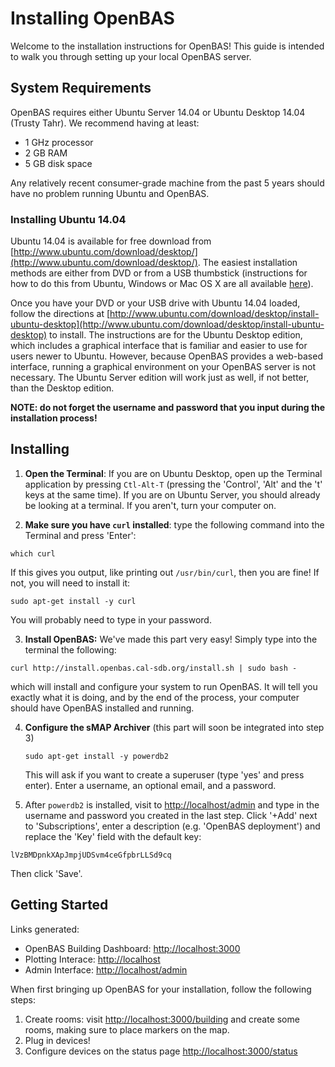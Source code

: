 Installing OpenBAS
===============

Welcome to the installation instructions for OpenBAS! This guide is intended to
walk you through setting up your local OpenBAS server.

## System Requirements

OpenBAS requires either Ubuntu Server 14.04 or Ubuntu Desktop 14.04 (Trusty Tahr). We recommend having at least:

* 1 GHz processor
* 2 GB RAM
* 5 GB disk space

Any relatively recent consumer-grade machine from the past 5 years should have no problem running Ubuntu and OpenBAS.

### Installing Ubuntu 14.04

Ubuntu 14.04 is available for free download from
[http://www.ubuntu.com/download/desktop/](http://www.ubuntu.com/download/desktop/).
The easiest installation methods are either from DVD or from a USB thumbstick
(instructions for how to do this from Ubuntu, Windows or Mac OS X are all
available [here](http://www.ubuntu.com/download/desktop/)).

Once you have your DVD or your USB drive with Ubuntu 14.04 loaded, follow the
directions at
[http://www.ubuntu.com/download/desktop/install-ubuntu-desktop](http://www.ubuntu.com/download/desktop/install-ubuntu-desktop)
to install. The instructions are for the Ubuntu Desktop edition, which includes
a graphical interface that is familiar and easier to use for users newer to
Ubuntu. However, because OpenBAS provides a web-based interface, running a
graphical environment on your OpenBAS server is not necessary. The Ubuntu
Server edition will work just as well, if not better, than the Desktop edition.

**NOTE: do not forget the username and password that you input during the installation process!**

## Installing

1. **Open the Terminal**: If you are on Ubuntu Desktop, open up the Terminal application by pressing
`Ctl-Alt-T` (pressing the 'Control', 'Alt' and the 't' keys at the same time).
If you are on Ubuntu Server, you should already be looking at a terminal. If
you aren't, turn your computer on.

2. **Make sure you have `curl` installed**: type the following command into the Terminal and press 'Enter':

  ```
  which curl
  ```

  If this gives you output, like printing out `/usr/bin/curl`, then you are fine! If not, you will need to install
  it:

  ```
  sudo apt-get install -y curl
  ```

  You will probably need to type in your password.

3. **Install OpenBAS:** We've made this part very easy! Simply type into the terminal the following:

  ```
  curl http://install.openbas.cal-sdb.org/install.sh | sudo bash -
  ```

  which will install and configure your system to run OpenBAS. It will tell you exactly what it is doing,
  and by the end of the process, your computer should have OpenBAS installed and running.

4. **Configure the sMAP Archiver** (this part will soon be integrated into step 3)

   ```
   sudo apt-get install -y powerdb2
   ```

   This will ask if you want to create a superuser (type 'yes' and press enter). Enter a username,
   an optional email, and a password.

5. After `powerdb2` is installed, visit to [http://localhost/admin](http://localhost/admin) and type in the username and password you created in the last step. Click '+Add' next to 'Subscriptions', enter a description (e.g. 'OpenBAS deployment') and replace the 'Key' field with the default key:
  ```
  lVzBMDpnkXApJmpjUDSvm4ceGfpbrLLSd9cq
  ```
  Then click 'Save'.

## Getting Started

Links generated:

* OpenBAS Building Dashboard: [http://localhost:3000](http://localhost:3000)
* Plotting Interace: [http://localhost](http://localhost)
* Admin Interface: [http://localhost/admin](http://localhost/admin)

When first bringing up OpenBAS for your installation, follow the following steps:

1. Create rooms: visit [http://localhost:3000/building](http://localhost:3000/building) and create some rooms, making sure to place markers on the map.
2. Plug in devices!
3. Configure devices on the status page [http://localhost:3000/status](http://localhost:3000/status)
